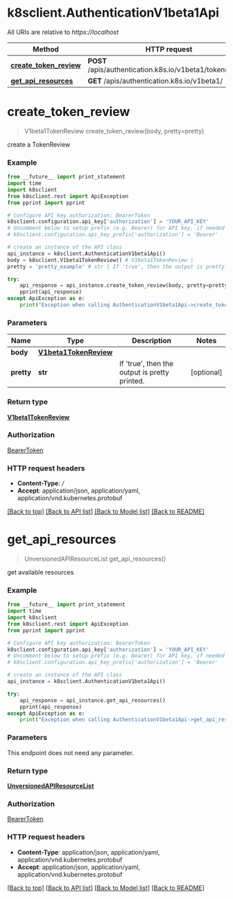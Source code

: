 # k8sclient.AuthenticationV1beta1Api

All URIs are relative to *https://localhost*

Method | HTTP request | Description
------------- | ------------- | -------------
[**create_token_review**](AuthenticationV1beta1Api.md#create_token_review) | **POST** /apis/authentication.k8s.io/v1beta1/tokenreviews | 
[**get_api_resources**](AuthenticationV1beta1Api.md#get_api_resources) | **GET** /apis/authentication.k8s.io/v1beta1/ | 


# **create_token_review**
> V1beta1TokenReview create_token_review(body, pretty=pretty)



create a TokenReview

### Example 
```python
from __future__ import print_statement
import time
import k8sclient
from k8sclient.rest import ApiException
from pprint import pprint

# Configure API key authorization: BearerToken
k8sclient.configuration.api_key['authorization'] = 'YOUR_API_KEY'
# Uncomment below to setup prefix (e.g. Bearer) for API key, if needed
# k8sclient.configuration.api_key_prefix['authorization'] = 'Bearer'

# create an instance of the API class
api_instance = k8sclient.AuthenticationV1beta1Api()
body = k8sclient.V1beta1TokenReview() # V1beta1TokenReview | 
pretty = 'pretty_example' # str | If 'true', then the output is pretty printed. (optional)

try: 
    api_response = api_instance.create_token_review(body, pretty=pretty)
    pprint(api_response)
except ApiException as e:
    print("Exception when calling AuthenticationV1beta1Api->create_token_review: %s\n" % e)
```

### Parameters

Name | Type | Description  | Notes
------------- | ------------- | ------------- | -------------
 **body** | [**V1beta1TokenReview**](V1beta1TokenReview.md)|  | 
 **pretty** | **str**| If &#39;true&#39;, then the output is pretty printed. | [optional] 

### Return type

[**V1beta1TokenReview**](V1beta1TokenReview.md)

### Authorization

[BearerToken](../README.md#BearerToken)

### HTTP request headers

 - **Content-Type**: */*
 - **Accept**: application/json, application/yaml, application/vnd.kubernetes.protobuf

[[Back to top]](#) [[Back to API list]](../README.md#documentation-for-api-endpoints) [[Back to Model list]](../README.md#documentation-for-models) [[Back to README]](../README.md)

# **get_api_resources**
> UnversionedAPIResourceList get_api_resources()



get available resources

### Example 
```python
from __future__ import print_statement
import time
import k8sclient
from k8sclient.rest import ApiException
from pprint import pprint

# Configure API key authorization: BearerToken
k8sclient.configuration.api_key['authorization'] = 'YOUR_API_KEY'
# Uncomment below to setup prefix (e.g. Bearer) for API key, if needed
# k8sclient.configuration.api_key_prefix['authorization'] = 'Bearer'

# create an instance of the API class
api_instance = k8sclient.AuthenticationV1beta1Api()

try: 
    api_response = api_instance.get_api_resources()
    pprint(api_response)
except ApiException as e:
    print("Exception when calling AuthenticationV1beta1Api->get_api_resources: %s\n" % e)
```

### Parameters
This endpoint does not need any parameter.

### Return type

[**UnversionedAPIResourceList**](UnversionedAPIResourceList.md)

### Authorization

[BearerToken](../README.md#BearerToken)

### HTTP request headers

 - **Content-Type**: application/json, application/yaml, application/vnd.kubernetes.protobuf
 - **Accept**: application/json, application/yaml, application/vnd.kubernetes.protobuf

[[Back to top]](#) [[Back to API list]](../README.md#documentation-for-api-endpoints) [[Back to Model list]](../README.md#documentation-for-models) [[Back to README]](../README.md)

